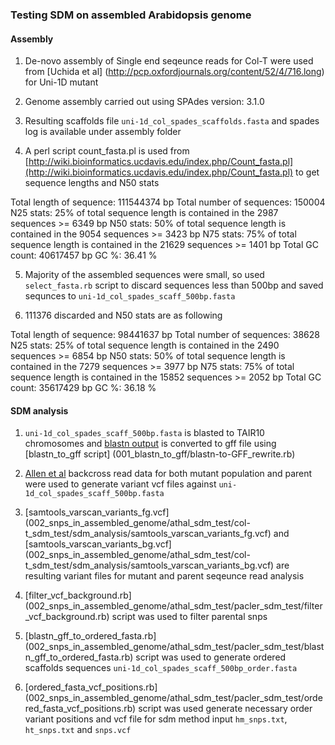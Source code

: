 ### Testing SDM on assembled Arabidopsis genome

#### Assembly

1. De-novo assembly of Single end seqeunce reads for Col-T were used from [Uchida et al] (http://pcp.oxfordjournals.org/content/52/4/716.long) for Uni-1D mutant

2. Genome assembly carried out using SPAdes version: 3.1.0

3. Resulting scaffolds file `uni-1d_col_spades_scaffolds.fasta` and spades log is available under assembly folder

4. A perl script count_fasta.pl is used from [http://wiki.bioinformatics.ucdavis.edu/index.php/Count_fasta.pl](http://wiki.bioinformatics.ucdavis.edu/index.php/Count_fasta.pl) to get sequence lengths and N50 stats

Total length of sequence:	111544374 bp
Total number of sequences:	150004
N25 stats:			25% of total sequence length is contained in the 2987 sequences >= 6349 bp
N50 stats:			50% of total sequence length is contained in the 9054 sequences >= 3423 bp
N75 stats:			75% of total sequence length is contained in the 21629 sequences >= 1401 bp
Total GC count:			40617457 bp
GC %:				36.41 %
 
5. Majority of the assembled sequences were small, so used `select_fasta.rb` script to discard sequences less than 500bp and saved sequnces to `uni-1d_col_spades_scaff_500bp.fasta`

6. 111376 discarded and N50 stats are as following

Total length of sequence:	98441637 bp
Total number of sequences:	38628
N25 stats:			25% of total sequence length is contained in the 2490 sequences >= 6854 bp
N50 stats:			50% of total sequence length is contained in the 7279 sequences >= 3977 bp
N75 stats:			75% of total sequence length is contained in the 15852 sequences >= 2052 bp
Total GC count:			35617429 bp
GC %:				36.18 %


#### SDM analysis

1. `uni-1d_col_spades_scaff_500bp.fasta` is blasted to TAIR10 chromosomes and [blastn output](col_spades500bp_vs_col0.blastn) is converted to gff file using [blastn_to_gff script] (001_blastn_to_gff/blastn-to-GFF_rewrite.rb)

2. [Allen et al](http://journal.frontiersin.org/article/10.3389/fpls.2013.00362/full) backcross read data for both mutant population and parent were used to generate variant vcf files against `uni-1d_col_spades_scaff_500bp.fasta`

3. [samtools_varscan_variants_fg.vcf] (002_snps_in_assembled_genome/athal_sdm_test/col-t_sdm_test/sdm_analysis/samtools_varscan_variants_fg.vcf) and [samtools_varscan_variants_bg.vcf] (002_snps_in_assembled_genome/athal_sdm_test/col-t_sdm_test/sdm_analysis/samtools_varscan_variants_bg.vcf) are resulting variant files for mutant and parent seqeunce read analysis

4. [filter_vcf_background.rb] (002_snps_in_assembled_genome/athal_sdm_test/pacler_sdm_test/filter_vcf_background.rb) script was used to filter parental snps

5. [blastn_gff_to_ordered_fasta.rb] (002_snps_in_assembled_genome/athal_sdm_test/pacler_sdm_test/blastn_gff_to_ordered_fasta.rb) script was used to generate ordered scaffolds sequences `uni-1d_col_spades_scaff_500bp_order.fasta` 

6. [ordered_fasta_vcf_positions.rb] (002_snps_in_assembled_genome/athal_sdm_test/pacler_sdm_test/ordered_fasta_vcf_positions.rb) script was used generate necessary order variant positions and vcf file for sdm method input `hm_snps.txt`, `ht_snps.txt` and `snps.vcf`



